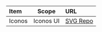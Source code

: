 

| Item | Scope | URL |
| :-- | :---: | :--- |
| Iconos | Iconos UI | [ SVG Repo ](https://www.svgrepo.com/collection/social-and-company-colored-logo-icons/) |